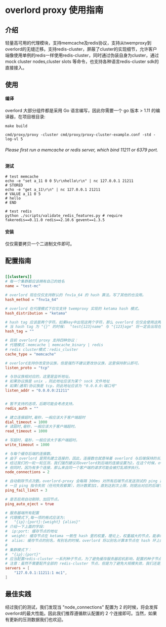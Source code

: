 # overlord proxy 使用指南

## 介绍

轻量高可用的代理模块，支持memcache及redis协议，支持从twemproxy到overlord的无缝迁移。支持redis-cluster，屏蔽了cluster的实现细节，允许客户端像使用单例的redis一样使用redis-cluster，同时通过伪装自身为cluster，通过mock cluster nodes,cluster slots 等命令，也支持各种语言redis-cluster sdk的直接接入。

## 使用

#### 编译

overlord 大部分组件都是采用 Go 语言编写，因此你需要一个 go 版本 > 1.11 的编译器，在项目根目录:

```
make build

cmd/proxy/proxy -cluster cmd/proxy/proxy-cluster-example.conf -std -log-vl 5
```

###### Please first run a memcache or redis server, which bind 11211 or 6379 port.

#### 测试

```shell
# test memcache
echo -e "set a_11 0 0 5\r\nhello\r\n" | nc 127.0.0.1 21211
# STORED
echo -e "get a_11\r\n" | nc 127.0.0.1 21211
# VALUE a_11 0 5
# hello
# END

# test redis
python ./scripts/validate_redis_features.py # require fakeredis==0.11.0 redis==2.10.6 gevent==1.3.5
```

#### 安装

仅仅需要拷贝一个二进制文件即可。

## 配置指南

```toml

[[clusters]]
# 每一个集群都应该拥有自己的姓名
name = "test-mc"

# overlord 现在仅仅支持默认的 fnv1a_64 的 hash 算法。写了其他的也没用。
hash_method = "fnv1a_64"

# overlord 在代理模式下仅仅支持 twemproxy 实现的 ketama hash 模式。
hash_distribution = "ketama"

# hash tag 应该是两个字符。如果key中出现这两个字符，那么 overlord 仅仅会使用这两个字符之间的子串来进行 hash 计算。也就是说，
# 当 hash tag 为 "{}" 的时候:  "test{123}name" 与 "{123}age" 将一定会出现在同一个缓存节点上。
hash_tag = ""

# 目前 overlord proxy 支持四种协议：
# 代理模式：memcache | memcache_binary | redis
# redis cluster模式：redis_cluster
cache_type = "memcache"

# overlord支持你改变协议族，但是强烈不建议更改协议族，这里保持默认即可。
listen_proto = "tcp"

# 与协议族相对应的，这里是监听地址。
# 如果协议族是 unix ，则此地址应该为某个 sock 文件地址
# 如果(通常)协议族是 tcp，则此地址应该为 "0.0.0.0:端口号"
listen_addr = "0.0.0.0:21211"


# 暂不支持的选项，后期可能会考虑支持。
redis_auth = ""

# 建立连接超时,毫秒，一般应该大于客户端超时
dial_timeout = 1000
# 读超时,毫秒，一般应该大于客户端超时。
read_timeout = 1000

# 写超时，毫秒，一般应该大于客户端超时。
write_timeout = 1000

# 与每个缓存后端的连接数。
# 由于 overlord 是预先建立连接的，因此，连接数也就意味着 overlord 与后端保持的长连接的数量。
# 经过我们的一轮一轮压测，我们强烈建议将overlord到后端的连接设置为2。在这个时候，overlord可以发挥出极限性能。
# 但同时，因为有多个连接，那么来自同一个客户端的请求可能会被打乱顺序执行。
node_connections = 2

# 自动剔除节点次数。overlord-proxy 会每隔 300ms 对所有后端节点发送测试的 ping 指令。
# 一旦 ping 指令失败（任何失败都算），则计数累加1，直到达到次上限，则提出对应的后端节点。
ping_fail_limit = 3

# 是否启用自动剔除、加回节点。
ping_auto_eject = true

# 服务器端所有配置
# 代理模式下,每一项的格式应该为:
#   "{ip}:{port}:{weight} {alias}"
# 介绍一下上面的字段:
#  ip:port: 缓存节点的地址
#  weight: 缓存节点在 ketama 一致性 hash 里的权重，理论上，权重越大的节点，能承载越多的流量。
#  alias: 缓存节点的别名，有别名的时候，overlord 将以别名计算本节点在 hash 环上的位置，一般情况下我们保证 alias 不变的情况下，将新节点加入集群的时候替换掉前面的 ip:port 即可。
#
# 集群模式下：
#  "{ip}:{port}"
# 应当配置redis-cluster 一系列种子节点，为了避免缓存服务器宕机影响，配置的种子节点应该都不在一台机器上。
# 注意：虽然不需要配齐全部的 redis-cluster 节点，但是为了避免大规模失效，我们还是建议配置十个以上的节点在这里
servers = [
    "127.0.0.1:11211:1 mc1",
]
```

## 最佳实践

经过我们的测试，我们发现当 "node_connections" 配置为 2 的时候，将会发挥overlord的最大性能。因此我们推荐遵循默认配置的 2 个连接即可。当然，如果有更新的压测数据我们也欢迎。
